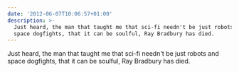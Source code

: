 ```yaml
---
date: '2012-06-07T10:06:57+01:00'
description: >-
  Just heard, the man that taught me that sci-fi needn't be just robots and
  space dogfights, that it can be soulful, Ray Bradbury has died.
---
```

Just heard, the man that taught me that sci-fi needn't be just robots and space dogfights, that it can be soulful, Ray Bradbury has died.
